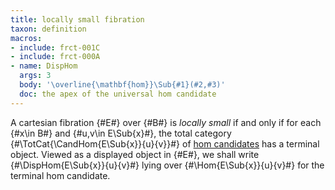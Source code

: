 ```yaml
---
title: locally small fibration
taxon: definition
macros:
- include: frct-001C
- include: frct-000A
- name: DispHom
  args: 3
  body: '\overline{\mathbf{hom}}\Sub{#1}(#2,#3)'
  doc: the apex of the universal hom candidate
---
```


A cartesian fibration {#E#} over {#B#} is *locally small* if and only if for
each {#x\in B#} and {#u,v\in E\Sub{x}#}, the total category {#\TotCat{\CandHom{E\Sub{x}}{u}{v}}#} of [hom candidates](frct-001C)
has a terminal object. Viewed as a displayed object in {#E#}, we shall write {#\DispHom{E\Sub{x}}{u}{v}#} lying over {#\Hom{E\Sub{x}}{u}{v}#} for the terminal hom candidate.
